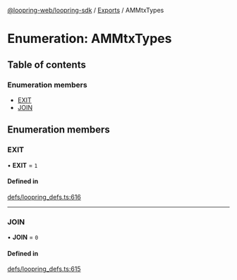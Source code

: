[@loopring-web/loopring-sdk](../README.md) / [Exports](../modules.md) / AMMtxTypes

# Enumeration: AMMtxTypes

## Table of contents

### Enumeration members

- [EXIT](AMMtxTypes.md#exit)
- [JOIN](AMMtxTypes.md#join)

## Enumeration members

### EXIT

• **EXIT** = `1`

#### Defined in

[defs/loopring_defs.ts:616](https://github.com/Loopring/loopring_sdk/blob/24fdf4c/src/defs/loopring_defs.ts#L616)

___

### JOIN

• **JOIN** = `0`

#### Defined in

[defs/loopring_defs.ts:615](https://github.com/Loopring/loopring_sdk/blob/24fdf4c/src/defs/loopring_defs.ts#L615)
